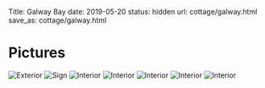 Title: Galway Bay
date: 2019-05-20
status: hidden
url: cottage/galway.html
save_as: cottage/galway.html

Pictures
========

![Exterior]({static}/images/galway/1.JPG)
![Sign]({static}/images/galway/2.JPG)
![Interior]({static}/images/galway/3.JPG)
![Interior]({static}/images/galway/4.JPG)
![Interior]({static}/images/galway/5.JPG)
![Interior]({static}/images/galway/6.JPG)
![Interior]({static}/images/galway/7.JPG)
